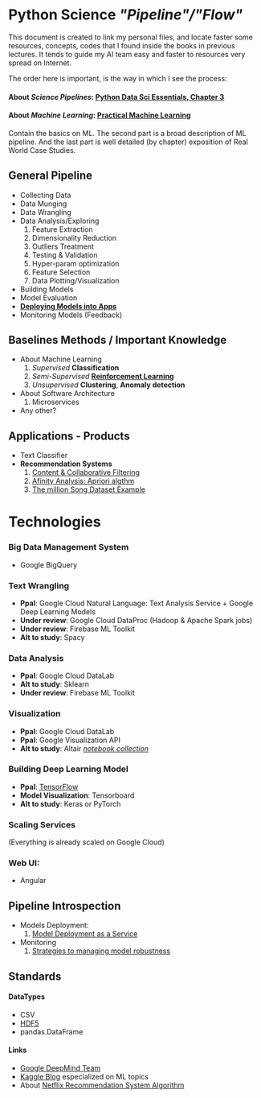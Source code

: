 # __Python__ Science _"Pipeline"/"Flow"_

This document is created to link my personal files, and locate faster some resources, concepts, codes that I found inside the books in previous lectures. It tends to guide my AI team easy and faster to resources very spread on Internet.

The order here is important, is the way in which I see the process:

#### About _Science Pipelines_: [Python Data Sci Essentials, Chapter 3](./SCIENCE/2015_Boschetti_and_Massaron-Py_Data_Sci_Essentials.pdf)

#### About _Machine Learning_: [Practical Machine Learning](./04_ML/2018_Practical_ML_with_Py.pdf)

Contain the basics on ML. The second part is a broad description of ML pipeline. And the last part is well detailed (by chapter) exposition of Real World Case Studies.

## General Pipeline
- Collecting Data
- Data Munging
- Data Wrangling
- Data Analysis/Exploring
    1. Feature Extraction
    2. Dimensionality Reduction
    3. Outliers Treatment
    4. Testing & Validation
    5. Hyper-param optimization
    6. Feature Selection
    2. Data Plotting/Visualization
- Building Models
- Model Evaluation
- [__Deploying Models into Apps__](./04_ML/2015_Sebastian_Raschka-Py_ML.pdf)
- Monitoring Models (Feedback)

## Baselines Methods / Important Knowledge
* About Machine Learning
    1. _Supervised_ __Classification__
    2. _Semi-Supervised_ [__Reinforcement Learning__](./05_Deep_Learning/2018_Reinforcement_Learning.pdf)
    3. _Unsupervised_ __Clustering__, __Anomaly detection__
* About Software Architecture
    1. Microservices
* Any other?

## Applications - Products
- Text Classifier
- __Recommendation Systems__
    1. [Content & Collaborative Filtering](./04_ML/2016_ML_for_the_web/ML_4the_Web.pdf)
    2. [Afinity Analysis: Apriori algthm](./04_ML/2015_Learning_Data_Mining/2015_Learning_Data_Mining_with_Py.pdf)
    3. [The million Song Dataset Example](./04_ML/2018_Practical_ML_with_Py.pdf)

# Technologies

### Big Data Management System
* Google BigQuery

### Text Wrangling
* __Ppal__:  Google Cloud Natural Language: Text Analysis Service + Google Deep Learning Models
* __Under review__: Google Cloud DataProc (Hadoop & Apache Spark jobs)
* __Under review__: Firebase ML Toolkit
* __Alt to study__: Spacy

### Data Analysis
* __Ppal__: Google Cloud DataLab
* __Alt to study__: Sklearn
* __Under review__: Firebase ML Toolkit

### Visualization
* __Ppal__: Google Cloud DataLab
* __Ppal__: Google Visualization API
* __Alt to study__: Altair [_notebook collection_](../pyVideosData/06_Visualization/SCI_PLOT_Altair_2018_PyCon-Jake_VanderPlas-Exploratory_Data_Visualization_with_Vega_Vega-Lite_and_Altair/notebooks)

### Building Deep Learning Model
* __Ppal__: [TensorFlow](./04_ML/2017_Hands_on_ML/2017_Hands_On_ML_with_Sklearn_and_Tf.pdf)
* __Model Visualization__: Tensorboard
* __Alt to study__: Keras or PyTorch

### Scaling Services

(Everything is already scaled on Google Cloud)

### Web UI:
* Angular

## Pipeline Introspection

- Models Deployment:
    1. [Model Deployment as a Service](./04_ML/2018_Practical_ML_with_Py.pdf)
- Monitoring
    1. [Strategies to managing model robustness](./04_ML/2016_Advanced_ML.pdf)

## Standards

#### DataTypes
- CSV
- [HDF5](./01_Numpy/2019_Numerical_Python_2ndE.pdf)
- pandas.DataFrame

#### Links
- [Google DeepMind Team](https://deepmind.com/)
- [Kaggle Blog](http://blog.kaggle.com) especialized on ML topics
- About [Netflix Recommendation System Algorithm](http://techblog.netflix.com/2012/04/netflix-recommendations-beyond-5-stars.html)
